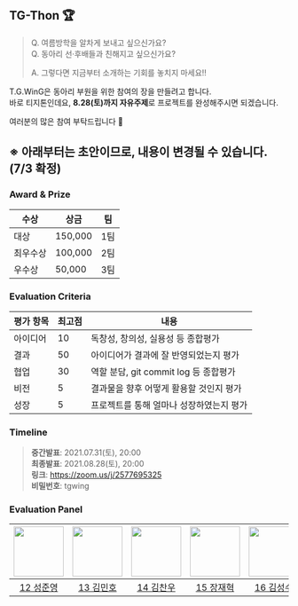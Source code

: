 ## TG-Thon 🏆
> Q. 여름방학을 알차게 보내고 싶으신가요?  
> Q. 동아리 선·후배들과 친해지고 싶으신가요?  
>
> A. 그렇다면 지금부터 소개하는 기회를 놓치지 마세요!!  

T.G.WinG은 동아리 부원을 위한 참여의 장을 만들려고 합니다.  
바로 티지톤인데요, **8.28(토)까지 자유주제**로 프로젝트를 완성해주시면 되겠습니다.  

여러분의 많은 참여 부탁드립니다 🙏  

## ※ 아래부터는 초안이므로, 내용이 변경될 수 있습니다. (7/3 확정)

### Award & Prize
| 수상 | 상금 | 팀 |
| --- | --- | --- |
| 대상 | 150,000 | 1팀 |
| 최우수상 | 100,000 | 2팀 |
| 우수상 | 50,000 | 3팀 |

### Evaluation Criteria
| 평가 항목 | 최고점 | 내용 |
| --- | --- | --- |
| 아이디어 | 10 | 독창성, 창의성, 실용성 등 종합평가 |
| 결과 | 50 | 아이디어가 결과에 잘 반영되었는지 평가 |
| 협업 | 30 | 역할 분담, git commit log 등 종합평가 |
| 비전 | 5 | 결과물을 향후 어떻게 활용할 것인지 평가 |
| 성장 | 5 | 프로젝트를 통해 얼마나 성장하였는지 평가 |

### Timeline
> **중간발표**: 2021.07.31(토), 20:00  
> **최종발표**: 2021.08.28(토), 20:00  
> **링크**: https://zoom.us/j/2577695325  
> **비밀번호**: tgwing  


### Evaluation Panel
| [<img src="https://avatars.githubusercontent.com/u/16697306?v=4" width="90">](https://github.com/sungjunyoung) | [<img src="https://avatars.githubusercontent.com/u/19185689?v=4" width="90">](https://github.com/Crazy0416) | [<img src="https://avatars.githubusercontent.com/u/9017826?v=4" width="90">](https://github.com/lead788) | [<img src="https://avatars.githubusercontent.com/u/20368762?v=4" width="90">](https://github.com/khujay15) | [<img src="https://avatars.githubusercontent.com/u/20378368?v=4" width="90">](https://github.com/korkeep) | [<img src="https://avatars.githubusercontent.com/u/78679830?v=4" width="90">](https://github.com/woosung1223) | [<img src="https://avatars.githubusercontent.com/u/65337423?v=4" width="90">](https://github.com/dbwp031) |
| :---: | :---: | :---: | :---: | :---: | :---: | :---: |
| [12 성준영](https://github.com/sungjunyoung) | [13 김민호](https://github.com/Crazy0416) | [14 김찬우](https://github.com/lead788) | [15 장재혁](https://github.com/khujay15) | [16 김성수](https://github.com/korkeep) | [18 최우성](https://github.com/woosung1223) | [19 이유제](https://github.com/dbwp031) |
